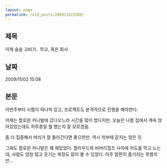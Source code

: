 ```yaml
---
layout: page
permalink: /old_posts/200911021508/
---
```


## 제목
이제 슬슬 고비가.. 학교, 혹은 회사

## 날짜
2009/11/02 15:08

## 본문
이번주부터 시험이 하나씩 있고, 프로젝트도 본격적으로 진행을 해야한다.

어제는 할로윈 카니발에 갔다오느라 시간을 많이 썼다지만, 오늘은 나름 집에서 계속 앉아있었는데도 하루종일 뭘 했는지 잘 모르겠음.

좀 더 집중해서 머리가 잘 돌아간다면 좋으련만. 역시 학부때 같지는 않은 듯.

그래도 할로윈 카니발은 꽤 재밌었다. 할리우드와 비버리힐즈 사이에 차도를 막고 노는데, 사람도 엄청 많고 웃기는 복장도 많이 볼 수 있었다. 아주 맘편히 즐기지는 못했지만...